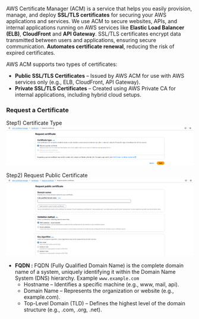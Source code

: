 AWS Certificate Manager (ACM) is a service that helps you easily provision, manage, and deploy **SSL/TLS certificates** for securing your AWS applications and services. We use ACM to secure websites, APIs, and internal applications running on AWS services like **Elastic Load Balancer (ELB)**, **CloudFront** and **API Gateway**. SSL/TLS certificates  encrypt data transmitted between users and applications, ensuring secure communication. **Automates certificate renewal**, reducing the risk of expired certificates.

AWS ACM supports two types of certificates:
- **Public SSL/TLS Certificates** – Issued by AWS ACM for use with AWS services only (e.g., ELB, CloudFront, API Gateway).
- **Private SSL/TLS Certificates** – Created using AWS Private CA for internal applications, including hybrid cloud setups.

### Request a Certificate ###

Step1) Certificate Type
![Certificate Type](https://github.com/nawab312/AWS/blob/main/AWS_ACM/Images/Certificate_Type.png)

Step2) Request Public Certificate
![Request Public Certificate](https://github.com/nawab312/AWS/blob/main/AWS_ACM/Images/Request_Public_Certificate.png)

- **FQDN :** FQDN (Fully Qualified Domain Name) is the complete domain name of a system, uniquely identifying it within the Domain Name System (DNS) hierarchy. Example `www.example.com`
    - Hostname – Identifies a specific machine (e.g., www, mail, api).
    - Domain Name – Represents the organization or website (e.g., example.com).
    - Top-Level Domain (TLD) – Defines the highest level of the domain structure (e.g., .com, .org, .net). 
